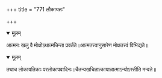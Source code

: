 +++
title = "771 लौकायतः"

+++


<details open><summary>मूलम्</summary>

आत्मनः खलु वै मोक्षोऽथात्मचिन्ता प्रवर्तते।आत्मतत्त्वानुसारेण मोक्षतत्त्वं विभिद्यते॥
</details>



<details open><summary>मूलम्</summary>

तथाच लोकायतिकाः परलोकापवादिनः।चैतन्यखचितात्कायान्नात्माऽन्योऽस्तीति मन्वते॥
</details>


